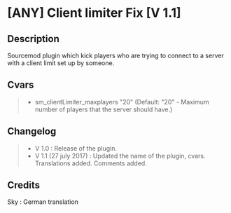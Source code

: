 [ANY] Client limiter Fix [V 1.1]
===================

Description
-------------
Sourcemod plugin which kick players who are trying to connect to a server with a client limit set up by someone.

Cvars
-------------
> - sm_clientLimiter_maxplayers "20" (Default: "20" - Maximum number of players that the server should have.)

Changelog
-------------
> - V 1.0 : Release of the plugin.
> - V 1.1 (27 july 2017) : Updated the name of the plugin, cvars. Translations added. Comments added.

Credits
-------------
Sky : German translation

